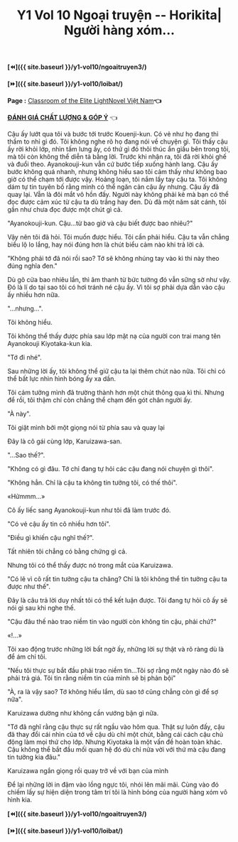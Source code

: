 ﻿---
layout: post
title: Y1 Vol 10 Ngoại truyện -- Horikita| Người hàng xóm...
permalink: /y1-vol10/ngoaitruyen4/
---

**[⏪]({{ site.baseurl }}/y1-vol10/ngoaitruyen3/)**

**[⏩]({{ site.baseurl }}/y1-vol10/loibat/)**

**Page :** [Classroom of the Elite LightNovel Việt Nam](http://facebook.com/Classroom.of.the.Elite.VN)**👈**

[**ĐÁNH GIÁ CHẤT LƯỢNG & GÓP Ý**](https://bit.ly/danhgiagopy) 👈

Cậu ấy lướt qua tôi và bước tới trước Kouenji-kun. Có vẻ như họ đang thì thầm to nhỉ gì đó. Tôi không nghe rõ họ đang nói về chuyện gì. Tôi thấy cậu ấy rời khỏi lớp, nhìn tấm lưng ấy, có thứ gì đó thôi thúc ẩn giấu bên trong tôi, mà tôi còn không thể diễn tả bằng lời. Trước khi nhận ra, tôi đã rời khỏi ghế và đuổi theo. Ayanokouji-kun vẫn cứ bước tiếp xuống hành lang. Cậu ấy bước không quá nhanh, nhưng không hiểu sao tôi cảm thấy như không bao giờ có thể chạm tới được vậy. Hoảng loạn, tôi nắm lấy tay cậu ta. Tôi không dám tự tin tuyên bố rằng mình có thể ngăn cản cậu ấy nhưng. Cậu ấy đã quay lại. Vẫn là đôi mắt vô hồn đấy. Người này không phải kẻ mà bạn có thể đọc được cảm xúc từ cậu ta dù trắng hay đen. Dù đã một năm sát cánh, tôi gần như chưa đọc được một chút gì cả.

"Ayanokouji-kun. Cậu...từ bao giờ và cậu biết được bao nhiêu?"

Vậy nên tôi đã hỏi. Tôi muốn được hiểu. Tôi cần phải hiểu. Cậu ta vẫn chẳng biểu lộ lo lắng, hay nói đúng hơn là chút biểu cảm nào khi trả lời cả.

"Không phải tớ đã nói rồi sao? Tớ sẽ không nhúng tay vào kì thi này theo đúng nghĩa đen."

Dù gõ cửa bao nhiêu lần, thì âm thanh từ bức tường đó vẫn sững sờ như vậy. Đó là lí do tại sao tôi có hơi tránh né cậu ấy. Vì tôi sợ phải dựa dẫn vào cậu ấy nhiều hơn nữa.

"...nhưng...".

Tôi không hiểu.

Tôi không thể thấy được phía sau lớp mặt nạ của người con trai mang tên Ayanokouji Kiyotaka-kun kia.

"Tớ đi nhé".

Sau những lời ấy, tôi không thể giữ cậu ta lại thêm chút nào nữa. Tôi chỉ có thể bất lực nhìn hình bóng ấy xa dần.

Tôi cảm tưởng mình đã trường thành hơn một chút thông qua kì thi. Nhưng để rồi, tôi thậm chí còn chẳng thể chạm đến gót chân người ấy.

"À này".

Tôi giật mình bởi một giọng nói từ phía sau và quay lại

Đây là cô gái cùng lớp, Karuizawa-san.

"...Sao thế?".

"Không có gì đâu. Tớ chỉ đang tự hỏi các cậu đang nói chuyện gì thôi".

"Không hẳn. Chỉ là cậu ta không tin tưởng tôi, có thế thôi".

«Hửmmm...»

Cô ấy liếc sang Ayanokouji-kun như tôi đã làm trước đó.

"Có vẻ cậu ấy tin cô nhiều hơn tôi".

"Điều gì khiến cậu nghĩ thế?".

Tất nhiên tôi chẳng có bằng chứng gì cả.

Nhưng tôi có thể thấy được nó trong mắt của Karuizawa.

"Có lẽ vì cô rất tin tưởng cậu ta chăng? Chỉ là tôi không thể tin tưởng cậu ta được như thế".

Đây là câu trả lời duy nhất tôi có thể kết luận được. Tôi đang tự hỏi cô ấy sẽ nói gì sau khi nghe thế.

"Cậu đâu thế nào trao niềm tin vào người còn không tin cậu, phải chứ?"

«!...»

Tôi xao động trước những lời bất ngờ ấy, những lời sự thật và rõ ràng dù là để ám chỉ tôi.

"Nếu tôi thực sự bắt đầu phải trao niềm tin...Tôi sợ rằng một ngày nào đó sẽ phải trả giá. Tôi tin rằng niềm tin của mình sẽ bị phản bội"

"À, ra là vậy sao? Tớ không hiểu lắm, dù sao tớ cũng chẳng còn gì để sợ nữa".

Karuizawa dường như không cần vướng bận gì nữa.

"Tớ đã nghĩ rằng cậu thực sự rất ngầu vào hôm qua. Thật sự luôn đấy, cậu đã thay đổi cái nhìn của tớ về cậu dù chỉ một chút, bằng cái cách cậu chủ động làm mọi thứ cho lớp. Nhưng Kiyotaka là một vấn đề hoàn toàn khác. Cậu không thể bắt đầu mối quan hệ đó dù chỉ nửa vời với thứ mà cậu đang tin tưởng kia đâu."

Karuizawa ngắn giọng rồi quay trở về với bạn của mình

Để lại những lời in đậm vào lồng ngực tôi, nhói lên mãi mãi. Cùng vào đó chiếm lấy sự hiện diện trong tâm trí tôi là hình bóng của người hàng xóm vô hình kia.

**[⏪]({{ site.baseurl }}/y1-vol10/ngoaitruyen3/)**

**[⏩]({{ site.baseurl }}/y1-vol10/loibat/)**
